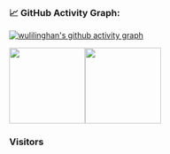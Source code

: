 <!--   GitHub stats graph -->
### 📈 GitHub Activity Graph:
[![wulilinghan's github activity graph](https://github-readme-activity-graph.cyclic.app/graph?username=wulilh&theme=github-compact)](https://github.com/Ashutosh00710/github-readme-activity-graph)

<!-- 
| .        | .                |
|------------------------|----------------------------------|
| ![wulilinghan's github stats](https://github-readme-stats.vercel.app/api?username=wulilh&show_icons=true&theme=radical&include_all_commits=true) | ![wulilh's github stats](https://github-readme-stats.vercel.app/api/top-langs/?username=wulilh&theme=radical&layout=compact) |
 -->
 
<!-- <img src="https://github-readme-streak-stats.herokuapp.com/?user=wulilh"></img> -->

<img align="" height="137px" src="https://github-readme-stats.vercel.app/api?username=wulilh&hide_title=true&hide_border=true&show_icons=true&include_all_commits=true&line_height=21&bg_color=0,EC6C6C,FFD479,FFFC79,73FA79&theme=graywhite&locale=cn" /><img align="" height="137px" src="https://github-readme-stats.vercel.app/api/top-langs/?username=wulilh&hide_title=true&hide_border=true&layout=compact&bg_color=0,73FA79,73FDFF,D783FF&theme=graywhite&locale=cn" />

<!-- 
<picture>
  <source media="(prefers-color-scheme: dark)" srcset="https://raw.githubusercontent.com/wulilh/wulilh/main/profile-3d-contrib/profile-night-green.svg">
  <img alt="Shows an illustrated sun in light color mode and a moon with stars in dark color mode." src="https://raw.githubusercontent.com/wulilh/wulilh/main/profile-3d-contrib/profile-green-animate.svg">
</picture>
 -->
 
### Visitors
<!-- ![Visitor Count](https://profile-counter.glitch.me/wulilh/count.svg) -->
